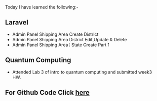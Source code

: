 Today I have learned the following:-

## Laravel
- Admin Panel Shipping Area Create District
- Admin Panel Shipping Area District Edit,Update & Delete
- Admin Panel Shipping Area ¦ State Create Part 1

## Quantum Computing
- Attended Lab 3 of intro to quantum computing and submitted week3 HW.


## For Github Code Click [here](https://github.com/Vishal-sarkar/Advanced-Ecommerce-Website/commit/0eea0d6e29c1824172bd7d1c664b8b1ffc4895a0)
